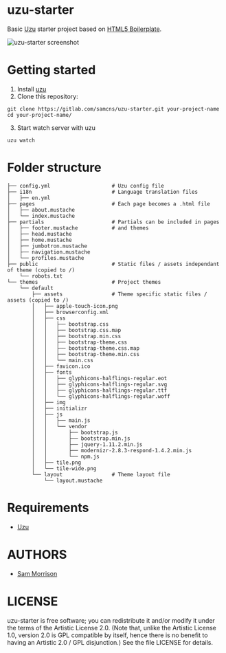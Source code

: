 uzu-starter
===========

Basic [Uzu](https://gitlab.com/samcns/uzu) starter project based on [HTML5 Boilerplate](https://html5boilerplate.com/).

![uzu-starter screenshot](https://gitlab.com/samcns/uzu-starter/raw/master/public/uzu-starter-ss.png)

Getting started
===============

1. Install [uzu](https://gitlab.com/samcns/uzu)
2. Clone this repository:
```
git clone https://gitlab.com/samcns/uzu-starter.git your-project-name
cd your-project-name/
```
3. Start watch server with uzu
```
uzu watch
```

Folder structure
================

```
├── config.yml                    # Uzu config file
├── i18n                          # Language translation files
│   ├── en.yml
├── pages                         # Each page becomes a .html file
│   ├── about.mustache
│   └── index.mustache
├── partials                      # Partials can be included in pages
│   ├── footer.mustache           # and themes
│   ├── head.mustache
│   ├── home.mustache
│   ├── jumbotron.mustache
│   ├── navigation.mustache
│   └── profiles.mustache
├── public                        # Static files / assets independant of theme (copied to /)
    └── robots.txt
└── themes                        # Project themes
    └── default
        ├── assets                # Theme specific static files / assets (copied to /)
        │   ├── apple-touch-icon.png
        │   ├── browserconfig.xml
        │   ├── css
        │   │   ├── bootstrap.css
        │   │   ├── bootstrap.css.map
        │   │   ├── bootstrap.min.css
        │   │   ├── bootstrap-theme.css
        │   │   ├── bootstrap-theme.css.map
        │   │   ├── bootstrap-theme.min.css
        │   │   └── main.css
        │   ├── favicon.ico
        │   ├── fonts
        │   │   ├── glyphicons-halflings-regular.eot
        │   │   ├── glyphicons-halflings-regular.svg
        │   │   ├── glyphicons-halflings-regular.ttf
        │   │   └── glyphicons-halflings-regular.woff
        │   ├── img
        │   ├── initializr
        │   ├── js
        │   │   ├── main.js
        │   │   └── vendor
        │   │       ├── bootstrap.js
        │   │       ├── bootstrap.min.js
        │   │       ├── jquery-1.11.2.min.js
        │   │       ├── modernizr-2.8.3-respond-1.4.2.min.js
        │   │       └── npm.js
        │   ├── tile.png
        │   └── tile-wide.png
        └── layout                # Theme layout file
            └── layout.mustache
```

Requirements
============

* [Uzu](https://gitlab.com/samcns/uzu)

AUTHORS
=======

* [Sam Morrison](@samcns)

LICENSE
=======

uzu-starter is free software; you can redistribute it and/or modify it under the terms of the Artistic License 2.0. (Note that, unlike the Artistic License 1.0, version 2.0 is GPL compatible by itself, hence there is no benefit to having an Artistic 2.0 / GPL disjunction.) See the file LICENSE for details.

